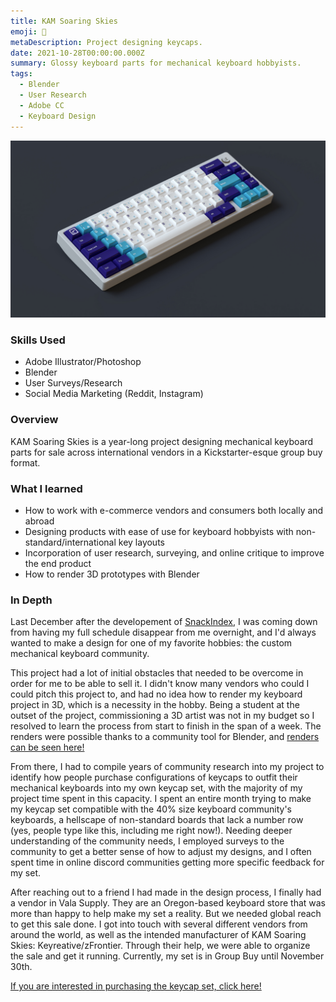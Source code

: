 ```yaml
---
title: KAM Soaring Skies
emoji: 🛫
metaDescription: Project designing keycaps.
date: 2021-10-28T00:00:00.000Z
summary: Glossy keyboard parts for mechanical keyboard hobbyists.
tags:
  - Blender
  - User Research
  - Adobe CC
  - Keyboard Design
---
```


![Nemui Keyboard with KAM Soaring Skies Keycaps](/static/img/nemui-fixed-compressed.jpg)

### Skills Used
  - Adobe Illustrator/Photoshop
  - Blender
  - User Surveys/Research
  - Social Media Marketing (Reddit, Instagram)

### Overview

KAM Soaring Skies is a year-long project designing mechanical keyboard parts for sale across international vendors in a Kickstarter-esque group buy format.

### What I learned

- How to work with e-commerce vendors and consumers both locally and abroad
- Designing products with ease of use for keyboard hobbyists with non-standard/international key layouts
- Incorporation of user research, surveying, and online critique to improve the end product
- How to render 3D prototypes with Blender

### In Depth

Last December after the developement of [SnackIndex](/projects/snackindex/), I was coming down from having my full schedule disappear from me overnight, and I'd always wanted to make a design for one of my favorite hobbies: the custom mechanical keyboard community.

This project had a lot of initial obstacles that needed to be overcome in order for me to be able to sell it. I didn't know many vendors who could I could pitch this project to, and had no idea how to render my keyboard project in 3D, which is a necessity in the hobby. Being a student at the outset of the project, commissioning a 3D artist was not in my budget so I resolved to learn the process from start to finish in the span of a week. The renders were possible thanks to a community tool for Blender, and [renders can be seen here!](https://imgur.com/a/TjAP57r)

From there, I had to compile years of community research into my project to identify how people purchase configurations of keycaps to outfit their mechanical keyboards into my own keycap set, with the majority of my project time spent in this capacity. I spent an entire month trying to make my keycap set compatible with the 40% size keyboard community's keyboards, a hellscape of non-standard boards that lack a number row (yes, people type like this, including me right now!). Needing deeper understanding of the community needs, I employed surveys to the community to get a better sense of how to adjust my designs, and I often spent time in online discord communities getting more specific feedback for my set.

After reaching out to a friend I had made in the design process, I finally had a vendor in Vala Supply. They are an Oregon-based keyboard store that was more than happy to help make my set a reality. But we needed global reach to get this sale done. I got into touch with several different vendors from around the world, as well as the intended manufacturer of KAM Soaring Skies: Keyreative/zFrontier. Through their help, we were able to organize the sale and get it running. Currently, my set is in Group Buy until November 30th.

 [If you are interested in purchasing the keycap set, click here!](#)
